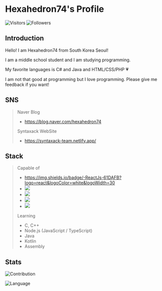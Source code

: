 # Hexahedron74's Profile

![Visitors](https://hits.seeyoufarm.com/api/count/incr/badge.svg?url=https%3A%2F%2Fgithub.com%2Fhexahedron74%2Fhexahedron74)
![Followers](https://img.shields.io/github/followers/hexahedron74?style=social)

## Introduction

Hello! I am Hexahedron74 from South Korea Seoul!

I am a middle school student and I am studying programming.

My favorite languages is C# and Java and HTML/CSS/PHP :heartpulse:

I am not that good at programming but I love programming. Please give me feedback if you want!

## SNS

>Naver Blog
> - https://blog.naver.com/hexahedron74
>
>Syntaxack WebSite
> - https://syntaxack-team.netlify.app/

## Stack

> Capable of
> - https://img.shields.io/badge/-ReactJs-61DAFB?logo=react&logoColor=white&logoWidth=30
> - <img src="https://img.shields.io/badge/Python-3766AB?style=flat-square&logo=Python&logoColor=white"/></a>
> - <img src="https://img.shields.io/badge/html-f06520?style=flat-square&logo=html5&logoColor=white"/></a>
> - <img src="https://img.shields.io/badge/css-1572B6?style=flat-square&logo=css3&logoColor=white"/></a>
> - <img src="https://img.shields.io/badge/PHP-777BB4?style=flat-square&logo=PHP&logoColor=white"/></a> 
>
> Learning
> - C, C++
> - Node.js (JavaScript / TypeScript)
> - Java
> - Kotlin
> - Assembly

## Stats

![Contribution](https://github-readme-stats.vercel.app/api?username=hexahedron74&cache_seconds=1800&count_private=true&show_icons=true&theme=algolia&include_all_commits=true&count_private=true)

![Language](https://github-readme-stats.vercel.app/api/top-langs/?username=hexahedron74&cache_seconds=1800&theme=algolia)


